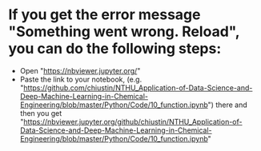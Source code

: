 If you get the error message "Something went wrong. Reload", you can do the following steps:
====
* Open "https://nbviewer.jupyter.org/"
* Paste the link to your notebook, (e.g. "https://github.com/chiustin/NTHU_Application-of-Data-Science-and-Deep-Machine-Learning-in-Chemical-Engineering/blob/master/Python/Code/10_function.ipynb") there and then you get "https://nbviewer.jupyter.org/github/chiustin/NTHU_Application-of-Data-Science-and-Deep-Machine-Learning-in-Chemical-Engineering/blob/master/Python/Code/10_function.ipynb"

